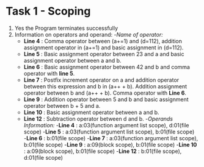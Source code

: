 # Task 1 - Scoping

  1. Yes the Program terminates successfully
  2. Information on operators and operand: 
     -*Name of operator:*
      - **Line 4** : Comma operator between (a+=1) and (d=112), addition assignment operator in (a+=1) and basic                 assignment in (d=112).
      - **Line 5** : Basic assignment operator between 23 and a and basic assignment operator between a and b.
      - **Line 6** : Basic assignment operator between 42 and b and comma operator with **line 5**.
      - **Line 7** : Postfix increment operator on a and addition operator between this expression and b in (a++ + b).          Addition assignment operator between b and (a++ + b). Comma operator with **Line 6**.
      - **Line 9** : Addition operator between 5 and b and basic assignment operator between b + 5 and a.
      - **Line 10** : Basic assignment operator between a and b.
      - **Line 12** : Subtraction operator between d and b.
     -*Operands Information:*
      -**Line 4** : a:03(function argument list scope), d:01(file scope)
      -**Line 5** : a:03(function argument list scope), b:01(file scope)
      -**Line 6** : b:01(file scope)
      -**Line 7** : a:03(function argument list scope), b:01(file scope)
      -**Line 9** : a:09(block scope), b:01(file scope)
      -**Line 10** : a:09(block scope), b:01(file scope)
      -**Line 12** : b:01(file scope), d:01(file scope)

    


